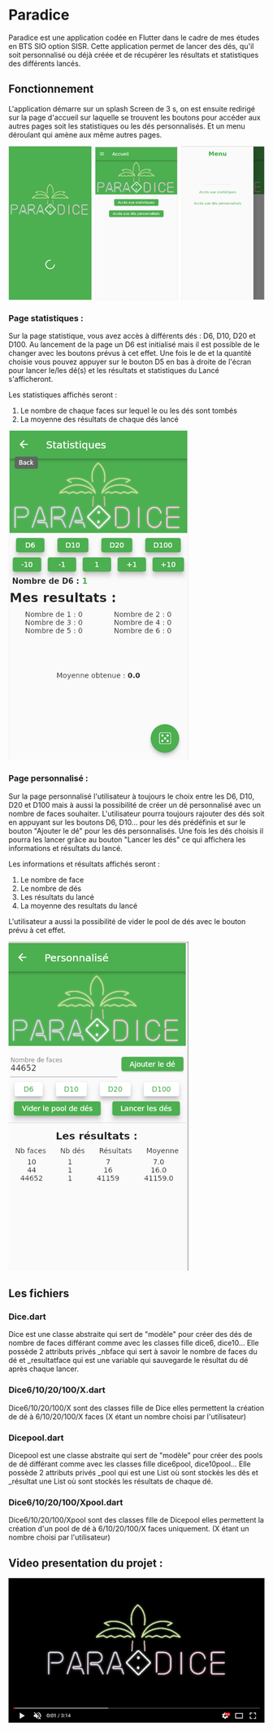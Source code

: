 # Paradice

Paradice est une application codée en Flutter dans le cadre de mes études en BTS SIO option SISR.
Cette application permet de lancer des dés, qu'il soit personnalisé ou déjà créée et de récupérer les résultats 
et statistiques des différents lancés.

## Fonctionnement

L'application démarre sur un splash Screen de 3 s, on est ensuite redirigé sur la page d'accueil sur laquelle se trouvent les boutons pour accéder 
aux autres pages soit les statistiques ou les dés personnalisés. Et un menu déroulant  qui amène aux même autres pages.

![partie1](paradice_img/partie1.png)

### Page statistiques :

Sur la page statistique, vous avez accès à différents dés : D6, D10, D20 et D100. Au lancement de la page un D6 est initialisé mais il est possible de le changer avec les boutons prévus à cet effet. Une fois le de et la quantité choisie vous pouvez appuyer sur le bouton D5 en bas à droite de l'écran pour lancer le/les dé(s) et les résultats et statistiques du Lancé s'afficheront.

Les statistiques affichés seront :

1. Le nombre de chaque faces sur lequel le ou les dés sont tombés
2. La moyenne des résultats de chaque dés lancé

![stat](paradice_img/stat.PNG)

### Page personnalisé :

Sur la page personnalisé l'utilisateur à toujours le choix entre les D6, D10, D20 et D100 mais à aussi la possibilité de créer un dé personnalisé avec un nombre de faces souhaiter. L'utilisateur pourra toujours rajouter des dés soit en appuyant sur les boutons D6, D10... pour les dés prédéfinis et sur le bouton "Ajouter le dé" pour les dés personnalisés. Une fois les dés choisis il pourra les lancer grâce au bouton "Lancer les dés" ce qui affichera les informations et résultats du lancé.

Les informations et résultats affichés seront :

1. Le nombre de face
2. Le nombre de dés
3. Les résultats du lancé
4. La moyenne des resultats du lancé

L'utilisateur a aussi la possibilité de vider le pool de dés avec le bouton prévu à cet effet.

![perso](paradice_img/eprso.PNG)

## Les fichiers

### Dice.dart 

Dice est une classe abstraite qui sert de "modèle" pour créer des dés de nombre de faces différant comme avec les classes fille dice6, dice10... 
Elle possède 2 attributs privés _nbface qui sert à savoir le nombre de faces du dé et _resultatface qui est une variable qui sauvegarde le résultat du dé après chaque lancer.

### Dice6/10/20/100/X.dart 

Dice6/10/20/100/X sont des classes fille de Dice elles permettent la création de dé à 6/10/20/100/X faces (X étant un nombre choisi par l'utilisateur)

### Dicepool.dart

Dicepool est une classe abstraite qui sert de "modèle" pour créer des pools de dé différant comme avec les classes fille dice6pool, dice10pool...
Elle possède 2 attributs privés _pool qui est une List où sont stockés les dés et _résultat une List où sont stockés les résultats de chaque dé.

### Dice6/10/20/100/Xpool.dart 

Dice6/10/20/100/Xpool sont des classes fille de Dicepool elles permettent la création d'un pool de  dé à 6/10/20/100/X faces uniquement. (X étant un nombre choisi par l'utilisateur)

## Video presentation du projet :

[![Watch the video](paradice_img/video.png)](https://youtu.be/rgmf_-vSd5Q)
